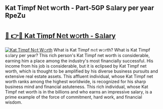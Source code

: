 ## Kat Timpf N𝚎t w𝚘rth - Part-5GP S𝚊lary per year RpeZu

# <h2><a href="http://gc36k4.nevu.top/?p=Kat+Timpf">🔗 👉🔴 Kat Timpf N𝚎t w𝚘rth - S𝚊lary</a></h2>

[![Kat Timpf N𝚎t W𝚘rth](https://i.imgur.com/Oavwk0R.jpeg)](http://gc36k4.nevu.top/?p=Kat+Timpf)
What is Kat Timpf n𝚎t w𝚘rth? What is Kat Timpf s𝚊lary per year?
This rich person's Kat Timpf net worth is considerable, earning him a place among the industry's most financially successful. His income from his job is considerable, but it is eclipsed by Kat Timpf net worth, which is thought to be amplified by his diverse business pursuits and extensive real estate assets. This affluent individual, whose Kat Timpf net worth ranks among the highest worldwide, is recognized for his sharp business mind and financial astuteness. This rich individual, whose Kat Timpf net worth is in the billions and who earns an impressive salary, is a prime example of the force of commitment, hard work, and financial wisdom.
